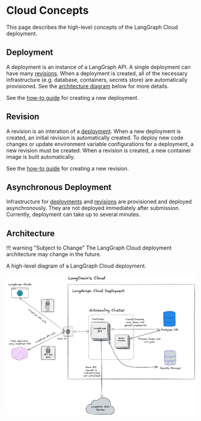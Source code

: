 # Cloud Concepts

This page describes the high-level concepts of the LangGraph Cloud deployment.

## Deployment

A deployment is an instance of a LangGraph API. A single deployment can have many [revisions](#revision). When a deployment is created, all of the necessary infrastructure (e.g. database, containers, secrets store) are automatically provisioned. See the [architecture diagram](#architecture-diagram) below for more details.

See the [how-to guide](../deployment/cloud.md#create-new-deployment) for creating a new deployment.

## Revision

A revision is an interation of a [deployment](#deployment). When a new deployment is created, an initial revision is automatically created. To deploy new code changes or update environment variable configurations for a deployment, a new revision must be created. When a revision is created, a new container image is built automatically.

See the [how-to guide](../deployment/cloud.md#create-new-revision) for creating a new revision.

## Asynchronous Deployment

Infrastructure for [deployments](#deployment) and [revisions](#revision) are provisioned and deployed asynchronously. They are not deployed immediately after submission. Currently, deployment can take up to several minutes.

## Architecture

!!! warning "Subject to Change"
    The LangGraph Cloud deployment architecture may change in the future.

A high-level diagram of a LangGraph Cloud deployment.

![diagram](langgraph_cloud_architecture.png)
